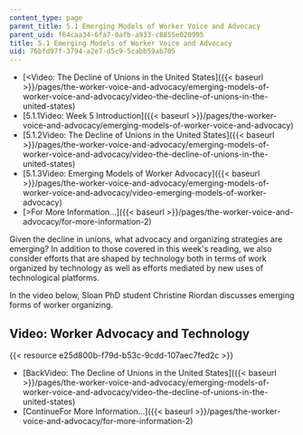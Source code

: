```yaml
---
content_type: page
parent_title: 5.1 Emerging Models of Worker Voice and Advocacy
parent_uid: f64caa34-6fa7-0afb-a933-c8855e020995
title: 5.1 Emerging Models of Worker Voice and Advocacy
uid: 76bfd97f-3794-a2e7-d5c9-5cabb59ab705
---
```


*   [<Video: The Decline of Unions in the United States]({{< baseurl >}}/pages/the-worker-voice-and-advocacy/emerging-models-of-worker-voice-and-advocacy/video-the-decline-of-unions-in-the-united-states)
*   [5.1.1Video: Week 5 Introduction]({{< baseurl >}}/pages/the-worker-voice-and-advocacy/emerging-models-of-worker-voice-and-advocacy)
*   [5.1.2Video: The Decline of Unions in the United States]({{< baseurl >}}/pages/the-worker-voice-and-advocacy/emerging-models-of-worker-voice-and-advocacy/video-the-decline-of-unions-in-the-united-states)
*   [5.1.3Video: Emerging Models of Worker Advocacy]({{< baseurl >}}/pages/the-worker-voice-and-advocacy/emerging-models-of-worker-voice-and-advocacy/video-emerging-models-of-worker-advocacy)
*   [\>For More Information...]({{< baseurl >}}/pages/the-worker-voice-and-advocacy/for-more-information-2)

Given the decline in unions, what advocacy and organizing strategies are emerging? In addition to those covered in this week's reading, we also consider efforts that are shaped by technology both in terms of work organized by technology as well as efforts mediated by new uses of technological platforms.

In the video below, Sloan PhD student Christine Riordan discusses emerging forms of worker organizing.

Video: Worker Advocacy and Technology
-------------------------------------

{{< resource e25d800b-f79d-b53c-9cdd-107aec7fed2c >}}

*   [BackVideo: The Decline of Unions in the United States]({{< baseurl >}}/pages/the-worker-voice-and-advocacy/emerging-models-of-worker-voice-and-advocacy/video-the-decline-of-unions-in-the-united-states)
*   [ContinueFor More Information...]({{< baseurl >}}/pages/the-worker-voice-and-advocacy/for-more-information-2)